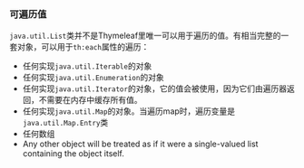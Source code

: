### 可遍历值

`java.util.List`类并不是Thymeleaf里唯一可以用于遍历的值。有相当完整的一套对象，可以用于`th:each`属性的遍历：

- 任何实现`java.util.Iterable`的对象
- 任何实现`java.util.Enumeration`的对象
- 任何实现`java.util.Iterator`的对象，它的值会被使用，因为它们由遍历器返回，不需要在内存中缓存所有值。
- 任何实现`java.util.Map`的对象。当遍历map时，遍历变量是`java.util.Map.Entry`类
- 任何数组
- Any other object will be treated as if it were a single-valued list containing the object itself.